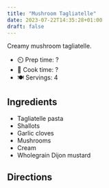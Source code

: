 ```yaml
---
title: "Mushroom Tagliatelle"
date: 2023-07-22T14:35:28+01:00
draft: false
---
```


Creamy mushroom tagliatelle. 

- ⏲️ Prep time: ?
- 🍳 Cook time: ?
- 🍽️ Servings: 4

## Ingredients

- Tagliatelle pasta
- Shallots
- Garlic cloves
- Mushrooms
- Cream
- Wholegrain Dijon mustard 


## Directions
